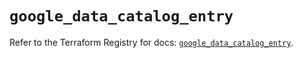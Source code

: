 # `google_data_catalog_entry`

Refer to the Terraform Registry for docs: [`google_data_catalog_entry`](https://registry.terraform.io/providers/hashicorp/google/5.40.0/docs/resources/data_catalog_entry).

